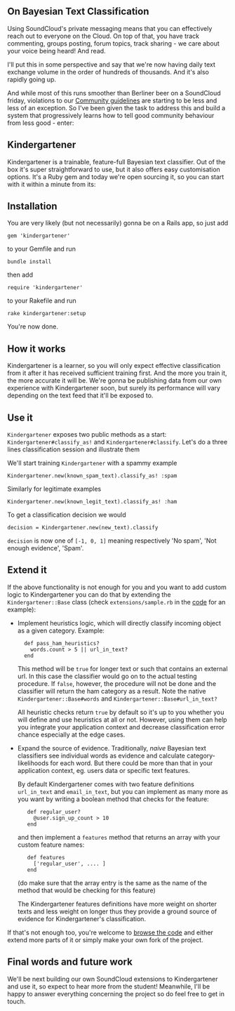 On Bayesian Text Classification
----------

Using SoundCloud's private messaging means that you can effectively reach out to everyone on the Cloud. On top of that, you have track commenting, groups posting, forum topics, track sharing - we care about your voice being heard! And read.

I'll put this in some perspective and say that we're now having daily text exchange volume in the order of hundreds of thousands. And it's also rapidly going up.

And while most of this runs smoother than Berliner beer on a SoundCloud friday, violations to our [Community guidelines][guidelines] are starting to be less and less of an exception. So I've been given the task to address this and build a system that progressively learns how to tell good community behaviour from less good - enter:

Kindergartener
----------

Kindergartener is a trainable, feature-full Bayesian text classifier. Out of the box it's super straightforward to use, but it also offers easy customisation options. It's a Ruby gem and today we're open sourcing it, so you can start with it within a minute from its:

Installation
----------

You are very likely (but not necessarily) gonna be on a Rails app, so just add

    gem 'kindergartener'

to your Gemfile and run

    bundle install

then add

    require 'kindergartener'

to your Rakefile and run

    rake kindergartener:setup

You're now done.

How it works
----------

Kindergartener is a learner, so you will only expect effective classification from it after it has received sufficient training first. And the more you train it, the more accurate it will be. We're gonna be publishing data from our own experience with Kindergartener soon, but surely its performance will vary depending on the text feed that it'll be exposed to.

Use it
----------

`Kindergartener` exposes two public methods as a start: `Kindergartener#classify_as!` and `Kindergartener#classify`. Let's do a three lines classification session and illustrate them

We'll start training `Kindergartener` with a spammy example

    Kindergartener.new(known_spam_text).classify_as! :spam

Similarly for legitimate examples

    Kindergartener.new(known_legit_text).classify_as! :ham

To get a classification decision we would

    decision = Kindergartener.new(new_text).classify

`decision` is now one of `[-1, 0, 1]` meaning respectively 'No spam', 'Not enough evidence', 'Spam'.

Extend it
----------

If the above functionality is not enough for you and you want to add custom logic to Kindergartener you can do that by extending the `Kindergartener::Base` class (check `extensions/sample.rb` in the [code][kindergartener_github] for an example):

* Implement heuristics logic, which will directly classify incoming object as a given category. Example:

        def pass_ham_heuristics?
          words.count > 5 || url_in_text?
        end

  This method will be `true` for longer text or such that contains an external url. In this case the classifier would go on to the actual testing procedure. If `false`, however, the procedure will not be done and the classifier will return the ham category as a result. Note the native `Kindergartener::Base#words` and `Kindergartener::Base#url_in_text?`

  All heuristic checks return `true` by default so it's up to you whether you will define and use heuristics at all or not. However, using them can help you integrate your application context and decrease classification error chance especially at the edge cases.

* Expand the source of evidence. Traditionally, _naive_ Bayesian text classifiers see individual words as evidence and calculate category-likelihoods for each word. But there could be more than that in your application context, eg. users data or specific text features.

  By default Kindergartener comes with two feature definitions `url_in_text` and `email_in_text`, but you can implement as many more as you want by writing a boolean method that checks for the feature:

         def regular_user?
           @user.sign_up_count > 10
         end

  and then implement a `features` method that returns an array with your custom feature names:

         def features
           ['regular_user', .... ]
         end

  (do make sure that the array entry is the same as the name of the method that would be checking for this feature)

  The Kindergartener features definitions have more weight on shorter texts and less weight on longer thus they provide a ground source of evidence for Kindergartener's classification.

If that's not enough too, you're welcome to [browse the code][kindergartener_github] and either extend more parts of it or simply make your own fork of the project.

Final words and future work
----------

We'll be next building our own SoundCloud extensions to Kindergartener and use it, so expect to hear more from the student! Meanwhile, I'll be happy to answer everything concerning the project so do feel free to get in touch.

[kindergartener_github]: http://github.com/soundcloud/kindergartener "Github repository"
[guidelines]: http://soundcloud.com/community-guidelines "Community guidelines"
